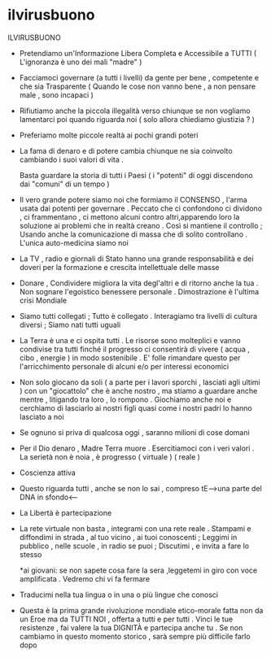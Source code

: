 # ilvirusbuono

 ILVIRUSBUONO

- Pretendiamo un'Informazione Libera Completa e Accessibile a TUTTI
  ( L'ignoranza è uno dei mali "madre" )

- Facciamoci governare (a tutti i livelli) da gente per bene , competente e che sia Trasparente
  ( Quando le cose non vanno bene , a non pensare male , sono incapaci )

- Rifiutiamo anche la piccola illegalità verso chiunque se non vogliamo lamentarci poi quando riguarda noi
  ( solo allora chiediamo giustizia ? )

- Preferiamo molte piccole realtà ai pochi grandi poteri

- La fama di denaro e di potere cambia chiunque ne sia coinvolto cambiando i suoi valori di vita .

  Basta guardare la storia di tutti i Paesi ( i "potenti" di oggi discendono dai "comuni" di un tempo )

- Il vero grande potere siamo noi che formiamo il CONSENSO , l'arma usata dai potenti per governare .   Peccato che ci confondono ci dividono , ci frammentano , ci mettono alcuni contro altri,apparendo loro la  soluzione ai problemi che in realtà creano . Così si mantiene il controllo ; Usando anche la comunicazione di     massa che di solito controllano . L'unica auto-medicina siamo noi

- La TV , radio e giornali di Stato hanno una grande responsabilità e dei doveri per la formazione e crescita intellettuale delle masse

- Donare , Condividere migliora la vita degl'altri e di ritorno anche la tua . Non sognare l'egoistico benessere personale . Dimostrazione è l'ultima crisi Mondiale

- Siamo tutti collegati ; Tutto è collegato . Interagiamo tra livelli di cultura diversi ; Siamo nati tutti uguali

- La Terra è una e ci ospita tutti . Le risorse sono molteplici e vanno condivise tra tutti finché il progresso ci consentirà di vivere ( acqua , cibo , energie ) in modo sostenibile . E' folle rimandare questo per l'arricchimento personale di alcuni e/o per interessi economici

- Non solo giocano da soli ( a parte per i lavori sporchi , lasciati agli ultimi ) con un "giocattolo" che è anche nostro , ma stiamo a guardare anche mentre , litigando tra loro , lo rompono . Giochiamo anche noi e cerchiamo di lasciarlo ai nostri figli quasi come i nostri padri lo hanno lasciato a noi

- Se ognuno si priva di qualcosa oggi , saranno milioni di cose domani

- Per il Dio denaro , Madre Terra muore . Esercitiamoci con i veri valori . La serietà non è noia , è progresso
            ( virtuale )         ( reale )

- Coscienza attiva

- Questo riguarda tutti , anche se non lo sai , compreso tE-->una parte del DNA in sfondo<--

- La Libertà è partecipazione

- La rete virtuale non basta , integrami con una rete reale . Stampami e diffondimi in strada , al tuo vicino , ai tuoi conoscenti ; Leggimi in pubblico , nelle scuole , in radio se puoi ; Discutimi , e invita a fare lo stesso

  *ai giovani: se non sapete cosa fare la sera ,leggetemi in giro con voce amplificata . Vedremo chi vi fa fermare

- Traducimi nella tua lingua o in una o più lingue che conosci

- Questa è la prima grande rivoluzione mondiale etico-morale fatta non da un Eroe ma da TUTTI NOI , offerta a tutti e per tutti . Vinci le tue resistenze , fai valere la tua DIGNITÀ  e partecipa anche tu . Se non cambiamo in questo momento storico , sarà sempre più difficile farlo dopo

